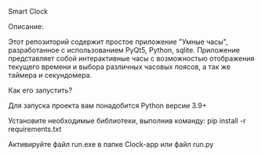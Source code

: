 Smart Clock

Описание:

Этот репозиторий содержит простое приложение "Умные часы", разработанное с использованием PyQt5, Python, sqlite. Приложение представляет собой интерактивные часы с возможностью отображения текущего времени и выбора различных часовых поясов, а так же таймера и секундомера.

Как его запустить?

Для запуска проекта вам понадобится Python версии 3.9+

Установите необходимые библиотеки, выполнив команду:
pip install -r requirements.txt

Активируйте файл run.exe в папке Clock-app или файл run.py
